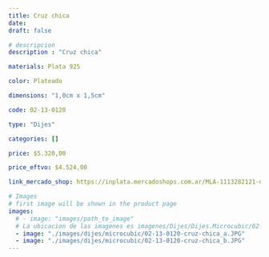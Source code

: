 ```yaml
---
title: Cruz chica
date: 
draft: false

# descripcion
description : "Cruz chica"

materials: Plata 925

color: Plateado

dimensions: "1,0cm x 1,5cm"

code: 02-13-0120

type: "Dijes"

categories: []

price: $5.320,00

price_eftvo: $4.524,00

link_mercado_shop: https://inplata.mercadoshops.com.ar/MLA-1113282121-dije-de-plata-cruz-chica-con-cristales-cubic-comunión--_JM

# Images
# first image will be shown in the product page
images:
  # - image: "images/path_to_image"
  # La ubicacion de las imagenes es imagenes/Dijes/Dijes.Microcubic/02-13-0120-cruz-chica
  - image: "./images/dijes/microcubic/02-13-0120-cruz-chica_a.JPG"
  - image: "./images/dijes/microcubic/02-13-0120-cruz-chica_b.JPG"
---
```

